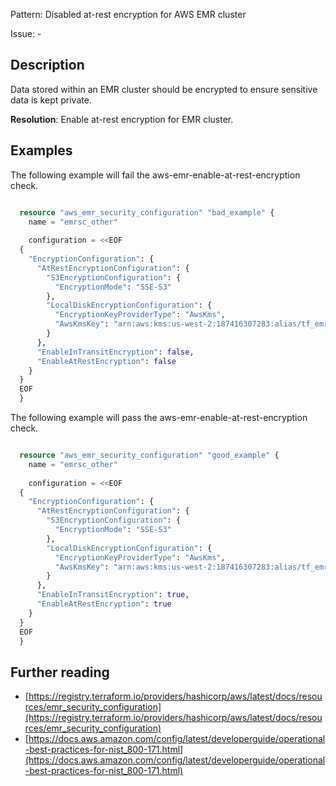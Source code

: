 Pattern: Disabled at-rest encryption for AWS EMR cluster

Issue: -

## Description

Data stored within an EMR cluster should be encrypted to ensure sensitive data is kept private.

**Resolution**: Enable at-rest encryption for EMR cluster.

## Examples

The following example will fail the aws-emr-enable-at-rest-encryption check.
```terraform

  resource "aws_emr_security_configuration" "bad_example" {
    name = "emrsc_other"
    
    configuration = <<EOF
  {
    "EncryptionConfiguration": {
      "AtRestEncryptionConfiguration": {
        "S3EncryptionConfiguration": {
          "EncryptionMode": "SSE-S3"
        },
        "LocalDiskEncryptionConfiguration": {
          "EncryptionKeyProviderType": "AwsKms",
          "AwsKmsKey": "arn:aws:kms:us-west-2:187416307283:alias/tf_emr_test_key"
        }
      },
      "EnableInTransitEncryption": false,
      "EnableAtRestEncryption": false
    }
  }
  EOF
  }
```

The following example will pass the aws-emr-enable-at-rest-encryption check.
```terraform

  resource "aws_emr_security_configuration" "good_example" {
    name = "emrsc_other"
  
    configuration = <<EOF
  {
    "EncryptionConfiguration": {
      "AtRestEncryptionConfiguration": {
        "S3EncryptionConfiguration": {
          "EncryptionMode": "SSE-S3"
        },
        "LocalDiskEncryptionConfiguration": {
          "EncryptionKeyProviderType": "AwsKms",
          "AwsKmsKey": "arn:aws:kms:us-west-2:187416307283:alias/tf_emr_test_key"
        }
      },
      "EnableInTransitEncryption": true,
      "EnableAtRestEncryption": true
    }
  }
  EOF
  }
```

## Further reading

- [https://registry.terraform.io/providers/hashicorp/aws/latest/docs/resources/emr_security_configuration](https://registry.terraform.io/providers/hashicorp/aws/latest/docs/resources/emr_security_configuration)
- [https://docs.aws.amazon.com/config/latest/developerguide/operational-best-practices-for-nist_800-171.html](https://docs.aws.amazon.com/config/latest/developerguide/operational-best-practices-for-nist_800-171.html)